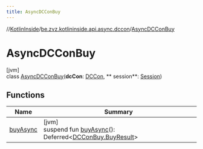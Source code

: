 ```yaml
---
title: AsyncDCConBuy
---
```

//[KotlinInside](../../../index.html)/[be.zvz.kotlininside.api.async.dccon](../index.html)/[AsyncDCConBuy](index.html)

# AsyncDCConBuy

[jvm]\
class [AsyncDCConBuy](index.html)(**dcCon**: [DCCon](../../be.zvz.kotlininside.api.type/-d-c-con/index.html), **
session**: [Session](../../be.zvz.kotlininside.session/-session/index.html))

## Functions

| Name | Summary |
|---|---|
| [buyAsync](buy-async.html) | [jvm]<br>suspend fun [buyAsync](buy-async.html)(): Deferred<[DCConBuy.BuyResult](../../be.zvz.kotlininside.api.dccon/-d-c-con-buy/-buy-result/index.html)> |

